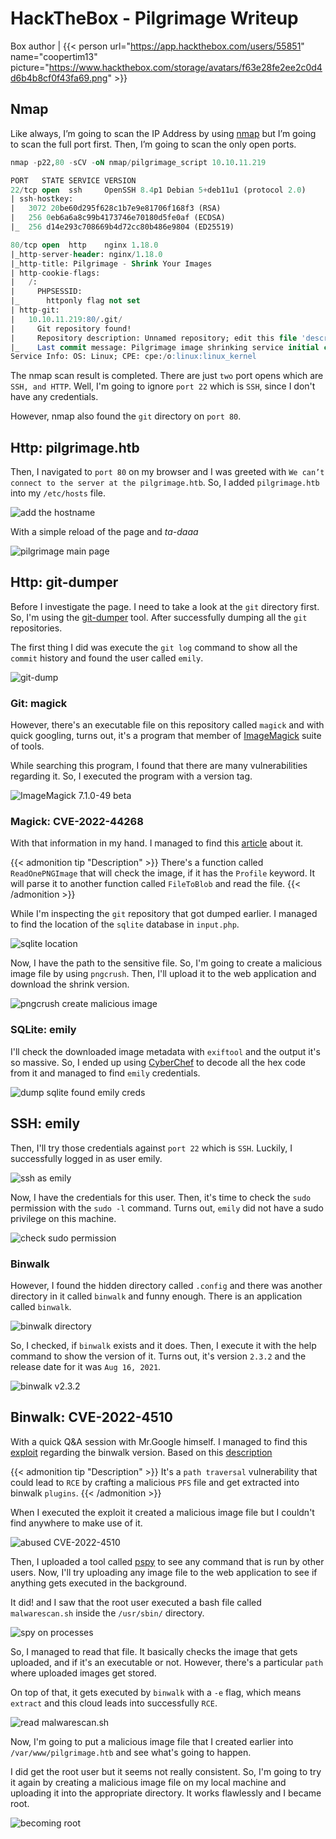 # HackTheBox - Pilgrimage Writeup


Box author | {{< person url="https://app.hackthebox.com/users/55851" name="coopertim13" picture="https://www.hackthebox.com/storage/avatars/f63e28fe2ee2c0d4d6b4b8cf0f43fa69.png" >}}

<!--more-->

## Nmap
Like always, I’m going to scan the IP Address by using [nmap](https://nmap.org/) but I’m going to scan the full port first. Then, I’m going to scan the only open ports.

```sql
nmap -p22,80 -sCV -oN nmap/pilgrimage_script 10.10.11.219

PORT   STATE SERVICE VERSION
22/tcp open  ssh     OpenSSH 8.4p1 Debian 5+deb11u1 (protocol 2.0)
| ssh-hostkey: 
|   3072 20be60d295f628c1b7e9e81706f168f3 (RSA)
|   256 0eb6a6a8c99b4173746e70180d5fe0af (ECDSA)
|_  256 d14e293c708669b4d72cc80b486e9804 (ED25519)

80/tcp open  http    nginx 1.18.0
|_http-server-header: nginx/1.18.0
|_http-title: Pilgrimage - Shrink Your Images
| http-cookie-flags: 
|   /: 
|     PHPSESSID: 
|_      httponly flag not set
| http-git: 
|   10.10.11.219:80/.git/
|     Git repository found!
|     Repository description: Unnamed repository; edit this file 'description' to name the...
|_    Last commit message: Pilgrimage image shrinking service initial commit. # Please ...
Service Info: OS: Linux; CPE: cpe:/o:linux:linux_kernel
```

The nmap scan result is completed. There are just `two` port opens which are `SSH, and HTTP`. Well, I'm going to ignore `port 22` which is `SSH`, since I don't have any credentials.

However, nmap also found the `git` directory on `port 80`.

## Http: pilgrimage.htb
Then, I navigated to `port 80` on my browser and I was greeted with `We can’t connect to the server at the pilgrimage.htb`. So, I added `pilgrimage.htb` into my `/etc/hosts` file.

![add the hostname](etc-hosts-1.png "add the hostname")

With a simple reload of the page and _ta-daaa_

![pilgrimage main page](pilgrimage-index-page.png "pilgrimage main page")

## Http: git-dumper
Before I investigate the page. I need to take a look at the `git` directory first. So, I'm using the [git-dumper](https://github.com/arthaud/git-dumper) tool. After successfully dumping all the `git` repositories.

The first thing I did was execute the `git log` command to show all the `commit` history and found the user called `emily`.

![git-dump](git-log-found-emily.png "git-dump")

### Git: magick
However, there's an executable file on this repository called `magick` and with quick googling, turns out, it's a program that member of [ImageMagick](https://imagemagick.org/index.php) suite of tools.

While searching this program, I found that there are many vulnerabilities regarding it. So, I executed the program with a version tag.

![ImageMagick 7.1.0-49 beta](magick-version.png "ImageMagick 7.1.0-49 beta")

### Magick: CVE-2022-44268
With that information in my hand. I managed to find this [article](https://www.vicarius.io/blog/cve-2022-44268-arbitrary-remote-leak-in-imagemagick) about it. 

{{< admonition tip "Description" >}}
There's a function called `ReadOnePNGImage` that will check the image, if it has the `Profile` keyword.
It will parse it to another function called `FileToBlob` and read the file.
{{< /admonition >}}

While I'm inspecting the `git` repository that got dumped earlier. I managed to find the location of the `sqlite` database in `input.php`.

![sqlite location](sqlite-database-file.png "sqlite location")

Now, I have the path to the sensitive file. So, I'm going to create a malicious image file by using `pngcrush`. Then, I'll upload it to the web application and download the shrink version.

![pngcrush create malicious image](create-malicious-image.png "pngcrush create malicious image")

### SQLite: emily
I'll check the downloaded image metadata with `exiftool` and the output it's so massive. So, I ended up using [CyberChef](https://gchq.github.io/CyberChef/) to decode all the hex code from it and managed to find `emily` credentials.

![dump sqlite found emily creds](emily-creds.png "dump sqlite found emily creds")

## SSH: emily
Then, I'll try those credentials against `port 22` which is `SSH`. Luckily, I successfully logged in as user emily.

![ssh as emily](emily-ssh.png "ssh as emily")

Now, I have the credentials for this user. Then, it's time to check the `sudo` permission with the `sudo -l` command. Turns out, `emily` did not have a sudo privilege on this machine.

![check sudo permission](sudo-l-permission.png "check sudo permission")

### Binwalk
However, I found the hidden directory called `.config` and there was another directory in it called `binwalk` and funny enough. There is an application called `binwalk`.

![binwalk directory](binwalk-config.png "binwalk directory")

So, I checked, if `binwalk` exists and it does. Then, I execute it with the help command to show the version of it. Turns out, it's version `2.3.2` and the release date for it was `Aug 16, 2021`.

![binwalk v2.3.2](binwalk-version.png "binwalk v2.3.2")

## Binwalk: CVE-2022-4510
With a quick Q&A session with Mr.Google himself. I managed to find this [exploit](https://www.exploit-db.com/exploits/51249) regarding the binwalk version. Based on this [description](https://nvd.nist.gov/vuln/detail/CVE-2022-4510)

{{< admonition tip "Description" >}}
It's a `path traversal` vulnerability that could lead to `RCE` by crafting a malicious `PFS` file and get extracted into binwalk `plugins`.
{{< /admonition >}}

When I executed the exploit it created a malicious image file but I couldn't find anywhere to make use of it. 

![abused CVE-2022-4510](create-a-malicious-image-privesc.png "abused CVE-2022-4510")

Then, I uploaded a tool called [pspy](https://github.com/DominicBreuker/pspy) to see any command that is run by other users. Now, I'll try uploading any image file to the web application to see if anything gets executed in the background.

It did! and I saw that the root user executed a bash file called `malwarescan.sh` inside the `/usr/sbin/` directory.

![spy on processes](pspy-output-showing-another-file.png "spy on processes")

So, I managed to read that file. It basically checks the image that gets uploaded, and if it's an executable or not. However, there's a particular `path` where uploaded images get stored. 

On top of that, it gets executed by `binwalk` with a `-e` flag, which means `extract` and this cloud leads into successfully `RCE`.

![read malwarescan.sh](malwarescan-file-nice.png "read malwarescan.sh")

Now, I'm going to put a malicious image file that I created earlier into `/var/www/pilgrimage.htb` and see what's going to happen.

I did get the root user but it seems not really consistent. So, I'm going to try it again by creating a malicious image file on my local machine and uploading it into the appropriate directory. It works flawlessly and I became root.

![becoming root](rooted.png "becoming root")
